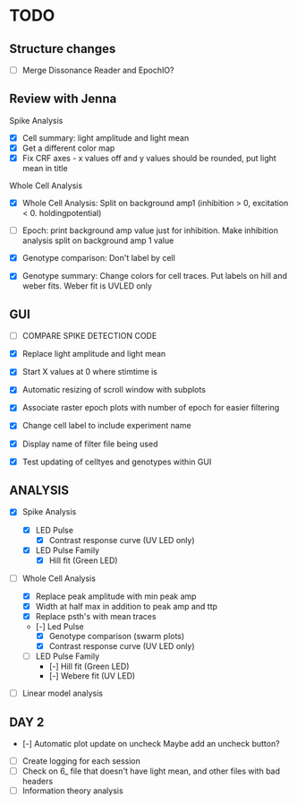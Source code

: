 # TODO 

## Structure changes

- [ ] Merge Dissonance Reader and EpochIO?

## Review with Jenna

Spike Analysis
- [X] Cell summary: light amplitude and light mean
- [X] Get a different color map
- [X] Fix CRF axes - x values off and y values should be rounded, put light mean in title

Whole Cell Analysis
- [X] Whole Cell Analysis: Split on background amp1 (inhibition > 0, excitation < 0. holdingpotential)
- [ ] Epoch: print background amp value just for inhibition. Make inhibition analysis split on background amp 1 value
- [X] Genotype comparison: Don't label by cell
- [X] Genotype summary: Change colors for cell traces. Put labels on hill and weber fits. Weber fit is UVLED only


## GUI
- [ ] COMPARE SPIKE DETECTION CODE
- [X] Replace light amplitude and light mean
- [X] Start X values at 0 where stimtime is
- [X] Automatic resizing of scroll window with subplots
- [X] Associate raster epoch plots with number of epoch for easier filtering
- [X] Change cell label to include experiment name
- [X] Display name of filter file being used

- [X] Test updating of celltyes and genotypes within GUI

## ANALYSIS
- [X] Spike Analysis
    - [X] LED Pulse
        - [X] Contrast response curve (UV LED only)
    - [X] LED Pulse Family
        - [X] Hill fit (Green LED)
- [ ] Whole Cell Analysis
    - [X] Replace peak amplitude with min peak amp
    - [X] Width at half max in addition to peak amp and ttp
    - [X] Replace psth's with mean traces
    - [-] Led Pulse 
        - [x] Genotype comparison (swarm plots)
        - [X] Contrast response curve (UV LED only)
    - [ ] LED Pulse Family
        - [-] Hill fit (Green LED)
        - [-] Webere fit (UV LED)
- [ ] Linear model analysis


## DAY 2
- [-] Automatic plot update on uncheck Maybe add an uncheck button?
- [ ] Create logging for each session
- [ ] Check on 6_ file that doesn't have light mean, and other files with bad headers
- [ ] Information theory analysis